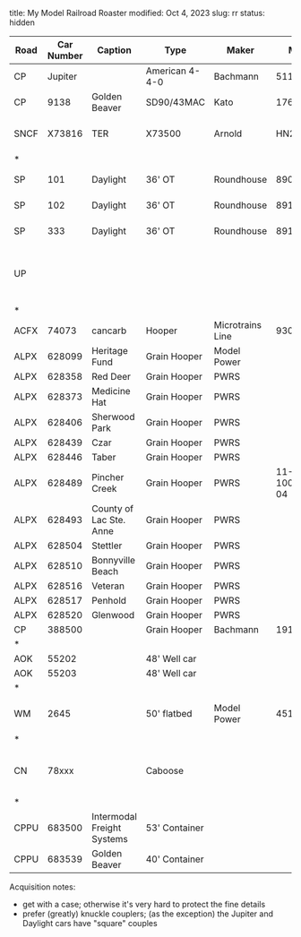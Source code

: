 title: My Model Railroad Roaster
modified: Oct 4, 2023
slug: rr
status: hidden

| Road | Car Number | Caption                    | Type           | Maker            | Model          | Acquisition            | Price | Notes                                      |
| ---- | ---------- | -------------------------- | -------------- | ---------------- | -------------- | ---------------------- | ----- | ------------------------------------------ |
| CP   | Jupiter    |                            | American 4-4-0 | Bachmann         | 51174          |                        |       | DC                                         |
| CP   | 9138       | Golden Beaver              | SD90/43MAC     | Kato             | 176-5616       | Edmonton train show    |       | DC                                         |
| SNCF | X73816     | TER                        | X73500         | Arnold           | HN2479         | Hampshire Models, 2023 | ~$280 | DC                                         |
| \*   |            |                            |                |                  |                |                        |       |                                            |
| SP   | 101        | Daylight                   | 36' OT         | Roundhouse       | 8909           | Edmonton train show    |       | Overton Coach                              |
| SP   | 102        | Daylight                   | 36' OT         | Roundhouse       | 8910           | Edmonton train show    |       | Overton Combine                            |
| SP   | 333        | Daylight                   | 36' OT         | Roundhouse       | 8912           | Edmonton train show    |       | Overton Baggage                            |
| UP   |            |                            |                |                  |                |                        |       | ~50' grey passenger car with raised center |
| \*   |            |                            |                |                  |                |                        |       |                                            |
| ACFX | 74073      | cancarb                    | Hooper         | Microtrains Line | 93070          |                        |       |                                            |
| ALPX | 628099     | Heritage Fund              | Grain Hooper   | Model Power      |                |                        |       | square couplers                            |
| ALPX | 628358     | Red Deer                   | Grain Hooper   | PWRS             |                | PWRS                   |       |                                            |
| ALPX | 628373     | Medicine Hat               | Grain Hooper   | PWRS             |                | PWRS                   |       |                                            |
| ALPX | 628406     | Sherwood Park              | Grain Hooper   | PWRS             |                | PWRS                   |       |                                            |
| ALPX | 628439     | Czar                       | Grain Hooper   | PWRS             |                | PWRS                   |       |                                            |
| ALPX | 628446     | Taber                      | Grain Hooper   | PWRS             |                | PWRS                   |       |                                            |
| ALPX | 628489     | Pincher Creek              | Grain Hooper   | PWRS             | 11-10001005-04 | PWRS                   |       |                                            |
| ALPX | 628493     | County of Lac Ste. Anne    | Grain Hooper   | PWRS             |                | PWRS                   |       |                                            |
| ALPX | 628504     | Stettler                   | Grain Hooper   | PWRS             |                | PWRS                   |       |                                            |
| ALPX | 628510     | Bonnyville Beach           | Grain Hooper   | PWRS             |                | PWRS                   |       |                                            |
| ALPX | 628516     | Veteran                    | Grain Hooper   | PWRS             |                | PWRS                   |       |                                            |
| ALPX | 628517     | Penhold                    | Grain Hooper   | PWRS             |                | PWRS                   |       |                                            |
| ALPX | 628520     | Glenwood                   | Grain Hooper   | PWRS             |                | PWRS                   |       |                                            |
| CP   | 388500     |                            | Grain Hooper   | Bachmann         | 19177          |                        |       |                                            |
| \*   |            |                            |                |                  |                |                        |       |                                            |
| AOK  | 55202      |                            | 48' Well car   |                  |                |                        |       | no case                                    |
| AOK  | 55203      |                            | 48' Well car   |                  |                |                        |       | no case                                    |
| \*   |            |                            |                |                  |                |                        |       |                                            |
| WM   | 2645       |                            | 50' flatbed    | Model Power      | 45160          | Edm train show, 2023   | $10   |                                            |
| \*   |            |                            |                |                  |                |                        |       |                                            |
| CN   | 78xxx      |                            | Caboose        |                  |                |                        |       | made in Yugoslavia; metal body and wheels  |
| \*   |            |                            |                |                  |                |                        |       |                                            |
| CPPU | 683500     | Intermodal Freight Systems | 53' Container  |                  |                |                        |       | yellowed                                   |
| CPPU | 683539     | Golden Beaver              | 40' Container  |                  |                |                        |       | yellowed                                   |


Acquisition notes:

- get with a case; otherwise it's very hard to protect the fine details
- prefer (greatly) knuckle couplers; (as the exception) the Jupiter and
  Daylight cars have "square" couples
